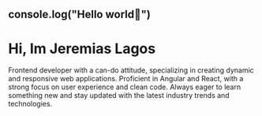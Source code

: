 ## console.log("Hello world👋") 

<h1>Hi, Im Jeremias Lagos</h1>

<p>Frontend developer with a can-do attitude, specializing in creating dynamic and responsive web applications. Proficient in Angular and React, with a strong focus on user experience and clean code.
Always eager to learn something new and stay updated with the latest industry trends and technologies.</p>

